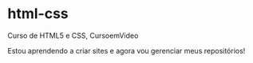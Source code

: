 # html-css
Curso de HTML5 e CSS, CursoemVideo 

Estou aprendendo a criar sites e agora vou gerenciar meus repositórios!